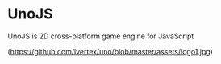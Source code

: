 # UnoJS
UnoJS is 2D cross-platform game engine for JavaScript

(https://github.com/ivertex/uno/blob/master/assets/logo1.jpg)
